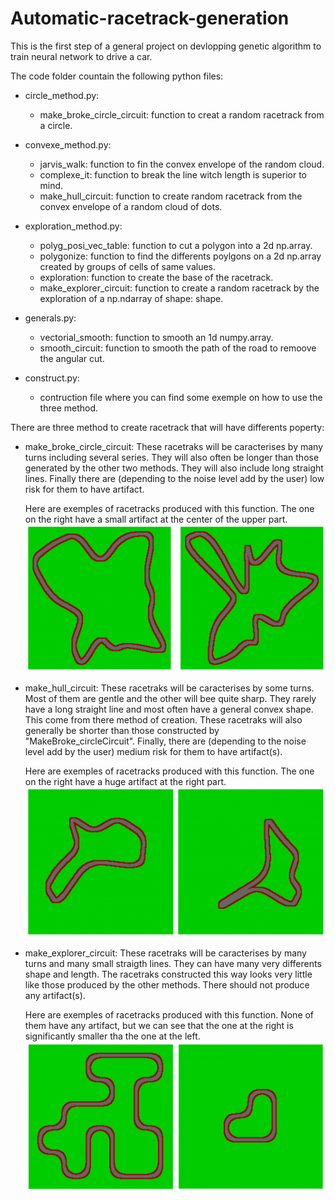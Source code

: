 # Automatic-racetrack-generation
This is the first step of a general project on devlopping genetic algorithm to train neural network to drive a car.

The code folder countain the following python files:

- circle_method.py:
    - make_broke_circle_circuit: function to creat a random racetrack from a circle.
 
- convexe_method.py:
    - jarvis_walk: function to fin the convex envelope of the random cloud.
    - complexe_it: function to break the line witch length is superior to mind.
    - make_hull_circuit: function to create random racetrack from the convex envelope of a random cloud of dots.

- exploration_method.py:
    - polyg_posi_vec_table: function to cut a polygon into a 2d np.array.
    - polygonize: function to find the differents poylgons on a 2d np.array created by	groups of cells of same values.
    - exploration: function to create the base of the racetrack.
    - make_explorer_circuit: function to create a random racetrack by the exploration of a np.ndarray of shape: shape.

- generals.py:
    - vectorial_smooth: function to smooth an 1d numpy.array.
    - smooth_circuit: function to smooth the path of the road to remoove the angular cut.

- construct.py:
    - contruction file where you can find some exemple on how to use the three method.


There are three method to create racetrack that will have differents poperty:
  - make_broke_circle_circuit:
      These racetraks will be caracterises by many turns including several
      series. They will also often be longer than those generated by the
      other two methods. They will also include long straight lines. Finally
      there are (depending to the noise level add by the user) low risk for
      them to have artifact.
      
      Here are exemples of racetracks produced with this function. The one
      on the right have a small artifact at the center of the upper part.
      ![Exemple picture](img/RacetrackCircle.png)

  - make_hull_circuit:
      These racetraks will be caracterises by some turns. Most of them are
      gentle and the other will bee quite sharp. They rarely have a long
      straight line and most often have a general convex shape. This come
      from there method of creation. These racetraks will also generally be
      shorter than those constructed by "MakeBroke_circleCircuit". Finally,
      there are (depending to the noise level add by the user) medium risk
      for them to have artifact(s).
      
      Here are exemples of racetracks produced with this function. The one
      on the right have a huge artifact at the right part.
      ![Exemple picture](img/RacetrackConvexe.png)
 
  - make_explorer_circuit:
      These racetraks will be caracterises by many turns and many small
      straigth lines. They can have many very differents shape and length.
      The racetraks constructed this way looks very little like those
      produced by the other methods. There should not produce any artifact(s).
      
      Here are exemples of racetracks produced with this function. None of
      them have any artifact, but we can see that the one at the right is
      significantly smaller tha the one at the left.
      ![Exemple picture](img/RacetrackExploration.png "Exemple of racetrack produced with this function")


